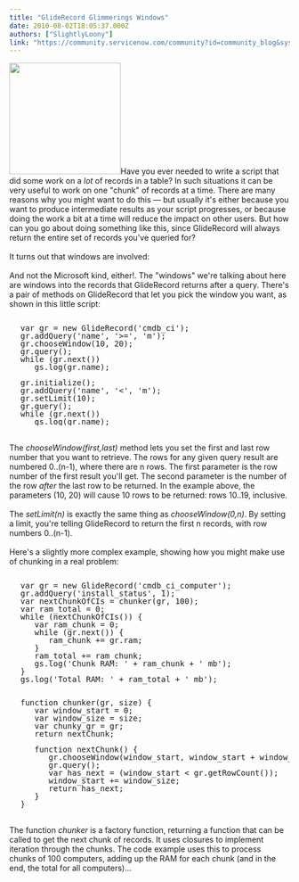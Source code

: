 ```yaml
---
title: "GlideRecord Glimmerings Windows"
date: 2010-08-02T18:05:37.000Z
authors: ["SlightlyLoony"]
link: "https://community.servicenow.com/community?id=community_blog&sys_id=ca2ea66ddbd0dbc01dcaf3231f9619c2"
---
```

<p><img  alt="" class="jive-image" src="2cf1ff75dbd89b048c8ef4621f961988.iix" style="width: auto; height: 200px;" />Have you ever needed to write a script that did some work on a <i>lot</i> of records in a table? In such situations it can be very useful to work on one "chunk" of records at a time. There are many reasons why you might want to do this — but usually it's either because you want to produce intermediate results as your script progresses, or because doing the work a bit at a time will reduce the impact on other users. But how can you go about doing something like this, since GlideRecord will always return the entire set of records you've queried for?<br /><br />It turns out that windows are involved:<br /><!--break--><br />And not the Microsoft kind, either!. The "windows" we're talking about here are windows into the records that GlideRecord returns after a query. There's a pair of methods on GlideRecord that let you pick the window you want, as shown in this little script:<br /><pre style="clear: both;margin-left:20px;line-height:1;"><br />var gr = new GlideRecord('cmdb_ci');<br />gr.addQuery('name', '&gt;=', 'm');<br />gr.chooseWindow(10, 20);<br />gr.query();<br />while (gr.next())<br />   gs.log(gr.name);<br /><br />gr.initialize();<br />gr.addQuery('name', '&lt;', 'm');<br />gr.setLimit(10);<br />gr.query();<br />while (gr.next())<br />   gs.log(gr.name);<br /></pre><br />The <i>chooseWindow(first,last)</i> method lets you set the first and last row number that you want to retrieve. The rows for any given query result are numbered 0..(n-1), where there are n rows. The first parameter is the row number of the first result you'll get. The second parameter is the number of the row <i>after</i> the last row to be returned. In the example above, the parameters (10, 20) will cause 10 rows to be returned: rows 10..19, inclusive.<br /><br />The <i>setLimit(n)</i> is exactly the same thing as <i>chooseWindow(0,n)</i>. By setting a limit, you're telling GlideRecord to return the first n records, with row numbers 0..(n-1).<br /><br />Here's a slightly more complex example, showing how you might make use of chunking in a real problem:<br /><pre style="clear: both;margin-left:20px;line-height:1;"><br />var gr = new GlideRecord('cmdb_ci_computer');<br />gr.addQuery('install_status', 1);<br />var nextChunkOfCIs = chunker(gr, 100);<br />var ram_total = 0;<br />while (nextChunkOfCIs()) {<br />   var ram_chunk = 0;<br />   while (gr.next()) {<br />      ram_chunk += gr.ram;<br />   }<br />   ram_total += ram_chunk;<br />   gs.log('Chunk RAM: ' + ram_chunk + ' mb');<br />}<br />gs.log('Total RAM: ' + ram_total + ' mb');<br /><br /><br />function chunker(gr, size) {<br />   var window_start = 0;<br />   var window_size = size;<br />   var chunky_gr = gr;<br />   return nextChunk;<br /><br />   function nextChunk() {<br />      gr.chooseWindow(window_start, window_start + window_size);<br />      gr.query();<br />      var has_next = (window_start &lt; gr.getRowCount());<br />      window_start += window_size;<br />      return has_next;<br />   }<br />}</pre><br />The function <i>chunker</i> is a factory function, returning a function that can be called to get the next chunk of records. It uses closures to implement iteration through the chunks. The code example uses this to process chunks of 100 computers, adding up the RAM for each chunk (and in the end, the total for all computers)...</p>